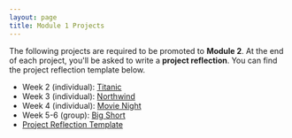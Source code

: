 ```yaml
---
layout: page
title: Module 1 Projects
---
```


The following projects are required to be promoted to **Module 2**. At the end of each project, you'll be asked to write a **project reflection**. You can find the project reflection template below.

* Week 2 (individual): [Titanic](./titanic)
* Week 3 (individual): [Northwind](./northwind)
* Week 4 (individual): [Movie Night](./movie_night)
* Week 5-6 (group): [Big Short](./big_short)
* [Project Reflection Template](./project_reflection_template)